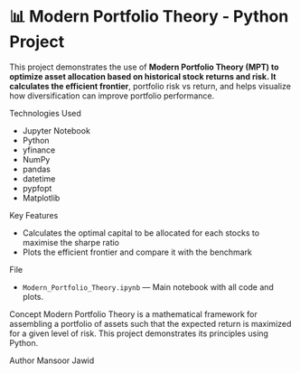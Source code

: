 # 📊 Modern Portfolio Theory - Python Project

This project demonstrates the use of **Modern Portfolio Theory (MPT) to optimize asset allocation based on historical stock returns and risk. It calculates the efficient frontier**, portfolio risk vs return, and helps visualize how diversification can improve portfolio performance.

Technologies Used
- Jupyter Notebook
- Python
- yfinance
- NumPy
- pandas
- datetime
- pypfopt
- Matplotlib


Key Features
- Calculates the optimal capital to be allocated for each stocks to maximise the sharpe ratio
- Plots the efficient frontier and compare it with the benchmark

File
- `Modern_Portfolio_Theory.ipynb` — Main notebook with all code and plots.

Concept
Modern Portfolio Theory is a mathematical framework for assembling a portfolio of assets such that the expected return is maximized for a given level of risk. This project demonstrates its principles using Python.

Author
Mansoor Jawid

